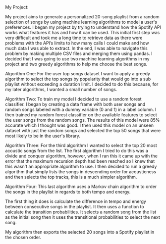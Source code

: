 My Project: 
 
My project aims to generate a personalized 20-song playlist from a random selection of songs by using machine learning algorithms to model a user's preferences. I began my project by trying to understand how the Spotify API works what features it has and how it can be used. This initial first step was very difficult and took me a long time to retrieve data as there were problems with the API’s limits to how many calls I could make and how much data I was able to extract. In the end, I was able to navigate this problem by making multiple CSV files and merging them using pandas. I decided that I was going to use two machine learning algorithms in my project and two greedy algorithms to help me choose the best songs. 

Algorithm One: For the user top songs dataset I want to apply a greedy algorithm to select the top songs by popularity that would go into a sub playlist without exceeding a duration limit. I decided to do this because, for my later algorithms, I wanted a small number of songs.

Algorithm Two: To train my model I decided to use a random forest classifier. I began by creating a data frame with both user songs and random songs labeled with a dummy variable (0 and 1) in a label column. I then trained my random forest classifier on the available features to select the user songs from the random songs. The results of this model were 85% accurate which I thought was good. I then used this model on an unseen dataset with just the random songs and selected the top 50 songs that were most likely to be in the user's library. 

Algorithm Three: For the third algorithm I wanted to select the top 20 most acoustic songs from the list. The first algorithm I tried to do this was a divide and conquer algorithm, however, when I ran this it came up with the error that the maximum recursion depth had been reached so I knew that this wasn't an appropriate algorithm to use. I then decided to run a greedy algorithm that simply lists the songs in descending order for acousticness and then selects the top tracks, this is a much simpler algorithm.

Algorithm Four: This last algorithm uses a Markov chain algorithm to order the songs in the playlist in regards to both tempo and energy.

The first thing it does is calculate the difference in tempo and energy between consecutive songs in the playlist. It then uses a function to calculate the transition probabilities. It selects a random song from the list as the initial song then it uses the transitional probabilities to select the next song.

My algorithm then exports the selected 20 songs into a Spotify playlist in the chosen order. 


